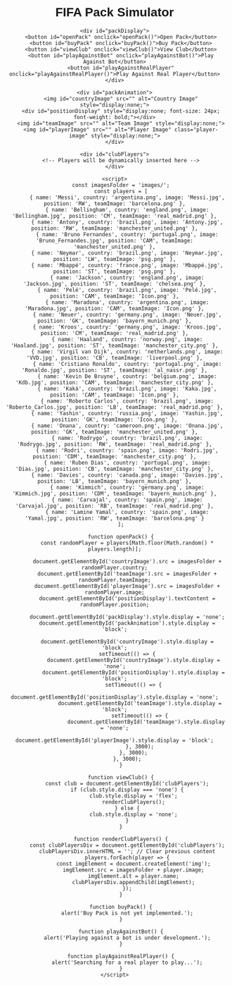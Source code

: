 <!DOCTYPE html>
<html lang="en">
<head>
    <meta charset="UTF-8">
    <meta name="viewport" content="width=device-width, initial-scale=1.0">
    <title>FIFA Pack Simulator</title>
    <style>
        body {
            font-family: Arial, sans-serif;
            text-align: center;
        }
        #packDisplay {
            display: flex;
            justify-content: center;
            align-items: center;
            height: 100vh;
        }
        #packAnimation {
            display: none;
        }
        #viewClub, #playAgainstBot, #playAgainstRealPlayer, #openPack, #buyPack {
            margin: 10px;
        }
        .player-image {
            width: 150px;
            height: auto;
        }
        #clubPlayers {
            display: none;
            flex-wrap: wrap;
            justify-content: center;
        }
        #clubPlayers img {
            margin: 10px;
            width: 120px;
            height: auto;
        }
    </style>
</head>
<body>
    <h1>FIFA Pack Simulator</h1>

    <div id="packDisplay">
        <button id="openPack" onclick="openPack()">Open Pack</button>
        <button id="buyPack" onclick="buyPack()">Buy Pack</button>
        <button id="viewClub" onclick="viewClub()">View Club</button>
        <button id="playAgainstBot" onclick="playAgainstBot()">Play Against Bot</button>
        <button id="playAgainstRealPlayer" onclick="playAgainstRealPlayer()">Play Against Real Player</button>
    </div>

    <div id="packAnimation">
        <img id="countryImage" src="" alt="Country Image" style="display:none;">
        <div id="positionDisplay" style="display:none; font-size: 24px; font-weight: bold;"></div>
        <img id="teamImage" src="" alt="Team Image" style="display:none;">
        <img id="playerImage" src="" alt="Player Image" class="player-image" style="display:none;">
    </div>

    <div id="clubPlayers">
        <!-- Players will be dynamically inserted here -->
    </div>

    <script>
        const imagesFolder = 'images/';
        const players = [
            { name: 'Messi', country: 'argentina.png', image: 'Messi.jpg', position: 'RW', teamImage: 'barcelona.png' },
            { name: 'Bellingham', country: 'england.png', image: 'Bellingham.jpg', position: 'CM', teamImage: 'real_madrid.png' },
            { name: 'Antony', country: 'brazil.png', image: 'Antony.jpg', position: 'RW', teamImage: 'manchester_united.png' },
            { name: 'Bruno Fernandes', country: 'portugal.png', image: 'Bruno_Fernandes.jpg', position: 'CAM', teamImage: 'manchester_united.png' },
            { name: 'Neymar', country: 'brazil.png', image: 'Neymar.jpg', position: 'LW', teamImage: 'psg.png' },
            { name: 'Mbappé', country: 'france.png', image: 'Mbappé.jpg', position: 'ST', teamImage: 'psg.png' },
            { name: 'Jackson', country: 'england.png', image: 'Jackson.jpg', position: 'ST', teamImage: 'chelsea.png' },
            { name: 'Pelé', country: 'brazil.png', image: 'Pelé.jpg', position: 'CAM', teamImage: 'Icon.png' },
            { name: 'Maradona', country: 'argentina.png', image: 'Maradona.jpg', position: 'CAM', teamImage: 'Icon.png' },
            { name: 'Neuer', country: 'germany.png', image: 'Neuer.jpg', position: 'GK', teamImage: 'bayern_munich.png' },
            { name: 'Kroos', country: 'germany.png', image: 'Kroos.jpg', position: 'CM', teamImage: 'real_madrid.png' },
            { name: 'Haaland', country: 'norway.png', image: 'Haaland.jpg', position: 'ST', teamImage: 'manchester_city.png' },
            { name: 'Virgil van Dijk', country: 'netherlands.png', image: 'VVD.jpg', position: 'CB', teamImage: 'liverpool.png' },
            { name: 'Cristiano Ronaldo', country: 'portugal.png', image: 'Ronaldo.jpg', position: 'ST', teamImage: 'al_nassr.png' },
            { name: 'Kevin De Bruyne', country: 'belgium.png', image: 'Kdb.jpg', position: 'CAM', teamImage: 'manchester_city.png' },
            { name: 'Kaká', country: 'brazil.png', image: 'Kaka.jpg', position: 'CAM', teamImage: 'Icon.png' },
            { name: 'Roberto Carlos', country: 'brazil.png', image: 'Roberto_Carlos.jpg', position: 'LB', teamImage: 'real_madrid.png' },
            { name: 'Yashin', country: 'russia.png', image: 'Yashin.jpg', position: 'GK', teamImage: 'Icon.png' },
            { name: 'Onana', country: 'cameroon.png', image: 'Onana.jpg', position: 'GK', teamImage: 'manchester_united.png' },
            { name: 'Rodrygo', country: 'brazil.png', image: 'Rodrygo.jpg', position: 'RW', teamImage: 'real_madrid.png' },
            { name: 'Rodri', country: 'spain.png', image: 'Rodri.jpg', position: 'CDM', teamImage: 'manchester_city.png' },
            { name: 'Ruben Dias', country: 'portugal.png', image: 'Dias.jpg', position: 'CB', teamImage: 'manchester_city.png' },
            { name: 'Davies', country: 'canada.png', image: 'Davies.jpg', position: 'LB', teamImage: 'bayern_munich.png' },
            { name: 'Kimmich', country: 'germany.png', image: 'Kimmich.jpg', position: 'CDM', teamImage: 'bayern_munich.png' },
            { name: 'Carvajal', country: 'spain.png', image: 'Carvajal.jpg', position: 'RB', teamImage: 'real_madrid.png' },
            { name: 'Lamine Yamal', country: 'spain.png', image: 'Yamal.jpg', position: 'RW', teamImage: 'barcelona.png' }
        ];

        function openPack() {
            const randomPlayer = players[Math.floor(Math.random() * players.length)];

            document.getElementById('countryImage').src = imagesFolder + randomPlayer.country;
            document.getElementById('teamImage').src = imagesFolder + randomPlayer.teamImage;
            document.getElementById('playerImage').src = imagesFolder + randomPlayer.image;
            document.getElementById('positionDisplay').textContent = randomPlayer.position;

            document.getElementById('packDisplay').style.display = 'none';
            document.getElementById('packAnimation').style.display = 'block';

            document.getElementById('countryImage').style.display = 'block';
            setTimeout(() => {
                document.getElementById('countryImage').style.display = 'none';
                document.getElementById('positionDisplay').style.display = 'block';
                setTimeout(() => {
                    document.getElementById('positionDisplay').style.display = 'none';
                    document.getElementById('teamImage').style.display = 'block';
                    setTimeout(() => {
                        document.getElementById('teamImage').style.display = 'none';
                        document.getElementById('playerImage').style.display = 'block';
                    }, 3000);
                }, 3000);
            }, 3000);
        }

        function viewClub() {
            const club = document.getElementById('clubPlayers');
            if (club.style.display === 'none') {
                club.style.display = 'flex';
                renderClubPlayers();
            } else {
                club.style.display = 'none';
            }
        }

        function renderClubPlayers() {
            const clubPlayersDiv = document.getElementById('clubPlayers');
            clubPlayersDiv.innerHTML = ''; // Clear previous content
            players.forEach(player => {
                const imgElement = document.createElement('img');
                imgElement.src = imagesFolder + player.image;
                imgElement.alt = player.name;
                clubPlayersDiv.appendChild(imgElement);
            });
        }

        function buyPack() {
            alert('Buy Pack is not yet implemented.');
        }

        function playAgainstBot() {
            alert('Playing against a bot is under development.');
        }

        function playAgainstRealPlayer() {
            alert('Searching for a real player to play...');
        }
    </script>
</body>
</html>
